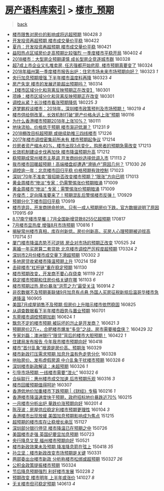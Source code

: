[房产语料库索引](../../README.md)  > [楼市_预期](楼市_预期.md)
====
> [back](../README.md)

- [楼市限售对房价的影响或将远超预期](http://jkwz.applinzi.com/ittc/7097150728504345606.html#%E6%A5%BC%E5%B8%82%E9%99%90%E5%94%AE%E5%AF%B9%E6%88%BF%E4%BB%B7%E7%9A%84%E5%BD%B1%E5%93%8D%E6%88%96%E5%B0%86%E8%BF%9C%E8%B6%85%E9%A2%84%E6%9C%9F) 180428 *3* 
- [开发投资再超预期 楼市成交量价平稳](http://jkwz.applinzi.com/ittc/7094718702174077958.html#%E5%BC%80%E5%8F%91%E6%8A%95%E8%B5%84%E5%86%8D%E8%B6%85%E9%A2%84%E6%9C%9F+%E6%A5%BC%E5%B8%82%E6%88%90%E4%BA%A4%E9%87%8F%E4%BB%B7%E5%B9%B3%E7%A8%B3) 180422  
- [夏丹：开发投资再超预期 楼市成交量价平稳](http://jkwz.applinzi.com/ittc/7094237779695502352.html#%E5%A4%8F%E4%B8%B9%EF%BC%9A%E5%BC%80%E5%8F%91%E6%8A%95%E8%B5%84%E5%86%8D%E8%B6%85%E9%A2%84%E6%9C%9F+%E6%A5%BC%E5%B8%82%E6%88%90%E4%BA%A4%E9%87%8F%E4%BB%B7%E5%B9%B3%E7%A8%B3) 180421  
- [益阳热点区域房价走高预期比较强烈 一季度楼市平稳开局](http://jkwz.applinzi.com/ittc/7087332974360265738.html#%E7%9B%8A%E9%98%B3%E7%83%AD%E7%82%B9%E5%8C%BA%E5%9F%9F%E6%88%BF%E4%BB%B7%E8%B5%B0%E9%AB%98%E9%A2%84%E6%9C%9F%E6%AF%94%E8%BE%83%E5%BC%BA%E7%83%88+%E4%B8%80%E5%AD%A3%E5%BA%A6%E6%A5%BC%E5%B8%82%E5%B9%B3%E7%A8%B3%E5%BC%80%E5%B1%80) 180402 *4* 
- [2018楼市：大型房企预期谨慎 成长型房企竞逐城市群](http://jkwz.applinzi.com/ittc/7085438969825461259.html#2018%E6%A5%BC%E5%B8%82%EF%BC%9A%E5%A4%A7%E5%9E%8B%E6%88%BF%E4%BC%81%E9%A2%84%E6%9C%9F%E8%B0%A8%E6%85%8E+%E6%88%90%E9%95%BF%E5%9E%8B%E6%88%BF%E4%BC%81%E7%AB%9E%E9%80%90%E5%9F%8E%E5%B8%82%E7%BE%A4) 180328  
- [超7成上市企业又扎堆卖房, 任志强都开始悲观, 楼市预期真要变了](http://jkwz.applinzi.com/ittc/7083969488552985607.html#%E8%B6%857%E6%88%90%E4%B8%8A%E5%B8%82%E4%BC%81%E4%B8%9A%E5%8F%88%E6%89%8E%E5%A0%86%E5%8D%96%E6%88%BF%2C+%E4%BB%BB%E5%BF%97%E5%BC%BA%E9%83%BD%E5%BC%80%E5%A7%8B%E6%82%B2%E8%A7%82%2C+%E6%A5%BC%E5%B8%82%E9%A2%84%E6%9C%9F%E7%9C%9F%E8%A6%81%E5%8F%98%E4%BA%86) 180324  
- [2018年福州第一季度楼市报告出炉：住宅市场未来市场预期向好？](http://jkwz.applinzi.com/ittc/7083652940026086417.html#2018%E5%B9%B4%E7%A6%8F%E5%B7%9E%E7%AC%AC%E4%B8%80%E5%AD%A3%E5%BA%A6%E6%A5%BC%E5%B8%82%E6%8A%A5%E5%91%8A%E5%87%BA%E7%82%89%EF%BC%9A%E4%BD%8F%E5%AE%85%E5%B8%82%E5%9C%BA%E6%9C%AA%E6%9D%A5%E5%B8%82%E5%9C%BA%E9%A2%84%E6%9C%9F%E5%90%91%E5%A5%BD%EF%BC%9F) 180323 *1* 
- [央行加息预期增强 下半年楼市温度料再降](http://jkwz.applinzi.com/ittc/7083538786950841361.html#%E5%A4%AE%E8%A1%8C%E5%8A%A0%E6%81%AF%E9%A2%84%E6%9C%9F%E5%A2%9E%E5%BC%BA+%E4%B8%8B%E5%8D%8A%E5%B9%B4%E6%A5%BC%E5%B8%82%E6%B8%A9%E5%BA%A6%E6%96%99%E5%86%8D%E9%99%8D) 180323 *4* 
- [房产失宠 楼市的发展还能超出预期吗？](http://jkwz.applinzi.com/ittc/7080229210327352330.html#%E6%88%BF%E4%BA%A7%E5%A4%B1%E5%AE%A0+%E6%A5%BC%E5%B8%82%E7%9A%84%E5%8F%91%E5%B1%95%E8%BF%98%E8%83%BD%E8%B6%85%E5%87%BA%E9%A2%84%E6%9C%9F%E5%90%97%EF%BC%9F) 180314  
- [【楼市区域分化和背离反映预期正在改变】](http://jkwz.applinzi.com/ittc/7075391647011832839.html#%E3%80%90%E6%A5%BC%E5%B8%82%E5%8C%BA%E5%9F%9F%E5%88%86%E5%8C%96%E5%92%8C%E8%83%8C%E7%A6%BB%E5%8F%8D%E6%98%A0%E9%A2%84%E6%9C%9F%E6%AD%A3%E5%9C%A8%E6%94%B9%E5%8F%98%E3%80%91) 180301  
- [项峥：楼市区域分化和背离反映预期正在改变](http://jkwz.applinzi.com/ittc/7075343002514228230.html#%E9%A1%B9%E5%B3%A5%EF%BC%9A%E6%A5%BC%E5%B8%82%E5%8C%BA%E5%9F%9F%E5%88%86%E5%8C%96%E5%92%8C%E8%83%8C%E7%A6%BB%E5%8F%8D%E6%98%A0%E9%A2%84%E6%9C%9F%E6%AD%A3%E5%9C%A8%E6%94%B9%E5%8F%98) 180301  
- [调控从紧？长沙楼市看涨预期降低](http://jkwz.applinzi.com/ittc/7073917507062989831.html#%E8%B0%83%E6%8E%A7%E4%BB%8E%E7%B4%A7%EF%BC%9F%E9%95%BF%E6%B2%99%E6%A5%BC%E5%B8%82%E7%9C%8B%E6%B6%A8%E9%A2%84%E6%9C%9F%E9%99%8D%E4%BD%8E) 180225 *3* 
- [逐梦鹏程谈楼市：2018年，深圳楼市政策预判及市场预期！](http://jkwz.applinzi.com/ittc/7071473352709768208.html#%E9%80%90%E6%A2%A6%E9%B9%8F%E7%A8%8B%E8%B0%88%E6%A5%BC%E5%B8%82%EF%BC%9A2018%E5%B9%B4%EF%BC%8C%E6%B7%B1%E5%9C%B3%E6%A5%BC%E5%B8%82%E6%94%BF%E7%AD%96%E9%A2%84%E5%88%A4%E5%8F%8A%E5%B8%82%E5%9C%BA%E9%A2%84%E6%9C%9F%EF%BC%81) 180219 *4* 
- [楼市供给侧改革，长效机制打破“房产价格永远上涨”预期](http://jkwz.applinzi.com/ittc/7059218217891791883.html#%E6%A5%BC%E5%B8%82%E4%BE%9B%E7%BB%99%E4%BE%A7%E6%94%B9%E9%9D%A9%EF%BC%8C%E9%95%BF%E6%95%88%E6%9C%BA%E5%88%B6%E6%89%93%E7%A0%B4%E2%80%9C%E6%88%BF%E4%BA%A7%E4%BB%B7%E6%A0%BC%E6%B0%B8%E8%BF%9C%E4%B8%8A%E6%B6%A8%E2%80%9D%E9%A2%84%E6%9C%9F) 180116  
- [为什么香港楼市预期2018年上涨10%？](http://jkwz.applinzi.com/ittc/7057338184097072139.html#%E4%B8%BA%E4%BB%80%E4%B9%88%E9%A6%99%E6%B8%AF%E6%A5%BC%E5%B8%82%E9%A2%84%E6%9C%9F2018%E5%B9%B4%E4%B8%8A%E6%B6%A810%25%EF%BC%9F) 180111  
- [地块流拍，价格低于预期 楼市渐迎低潮？](http://jkwz.applinzi.com/ittc/7053369650841125905.html#%E5%9C%B0%E5%9D%97%E6%B5%81%E6%8B%8D%EF%BC%8C%E4%BB%B7%E6%A0%BC%E4%BD%8E%E4%BA%8E%E9%A2%84%E6%9C%9F+%E6%A5%BC%E5%B8%82%E6%B8%90%E8%BF%8E%E4%BD%8E%E6%BD%AE%EF%BC%9F) 171231 *9* 
- [2018棚改目标超预期 或继续助推三四线楼市](http://jkwz.applinzi.com/ittc/7051436753473258512.html#2018%E6%A3%9A%E6%94%B9%E7%9B%AE%E6%A0%87%E8%B6%85%E9%A2%84%E6%9C%9F+%E6%88%96%E7%BB%A7%E7%BB%AD%E5%8A%A9%E6%8E%A8%E4%B8%89%E5%9B%9B%E7%BA%BF%E6%A5%BC%E5%B8%82) 171226  
- [2017年楼市调控密集前所未有 楼市预期起争议](http://jkwz.applinzi.com/ittc/7046917201834017808.html#2017%E5%B9%B4%E6%A5%BC%E5%B8%82%E8%B0%83%E6%8E%A7%E5%AF%86%E9%9B%86%E5%89%8D%E6%89%80%E6%9C%AA%E6%9C%89+%E6%A5%BC%E5%B8%82%E9%A2%84%E6%9C%9F%E8%B5%B7%E4%BA%89%E8%AE%AE) 171214  
- [炒房者资产缩水40%，楼市出现3点变化，购房者的预期急需改变](http://jkwz.applinzi.com/ittc/7046692400934683665.html#%E7%82%92%E6%88%BF%E8%80%85%E8%B5%84%E4%BA%A7%E7%BC%A9%E6%B0%B440%25%EF%BC%8C%E6%A5%BC%E5%B8%82%E5%87%BA%E7%8E%B03%E7%82%B9%E5%8F%98%E5%8C%96%EF%BC%8C%E8%B4%AD%E6%88%BF%E8%80%85%E7%9A%84%E9%A2%84%E6%9C%9F%E6%80%A5%E9%9C%80%E6%94%B9%E5%8F%98) 171213  
- [长效机制建设步伐再加快 楼市降温预期升高](http://jkwz.applinzi.com/ittc/7046125377351582737.html#%E9%95%BF%E6%95%88%E6%9C%BA%E5%88%B6%E5%BB%BA%E8%AE%BE%E6%AD%A5%E4%BC%90%E5%86%8D%E5%8A%A0%E5%BF%AB+%E6%A5%BC%E5%B8%82%E9%99%8D%E6%B8%A9%E9%A2%84%E6%9C%9F%E5%8D%87%E9%AB%98) 171212  
- [稳预期成常州楼市主基调 开发商纷纷选择低调入市](http://jkwz.applinzi.com/ittc/7035447082578609169.html#%E7%A8%B3%E9%A2%84%E6%9C%9F%E6%88%90%E5%B8%B8%E5%B7%9E%E6%A5%BC%E5%B8%82%E4%B8%BB%E5%9F%BA%E8%B0%83+%E5%BC%80%E5%8F%91%E5%95%86%E7%BA%B7%E7%BA%B7%E9%80%89%E6%8B%A9%E4%BD%8E%E8%B0%83%E5%85%A5%E5%B8%82) 171113 *2* 
- [我市楼市回暖超预期！高端楼盘却遭遇“滑铁卢”原因几何？](http://jkwz.applinzi.com/ittc/7030296629003944976.html#%E6%88%91%E5%B8%82%E6%A5%BC%E5%B8%82%E5%9B%9E%E6%9A%96%E8%B6%85%E9%A2%84%E6%9C%9F%EF%BC%81%E9%AB%98%E7%AB%AF%E6%A5%BC%E7%9B%98%E5%8D%B4%E9%81%AD%E9%81%87%E2%80%9C%E6%BB%91%E9%93%81%E5%8D%A2%E2%80%9D%E5%8E%9F%E5%9B%A0%E5%87%A0%E4%BD%95%EF%BC%9F) 171030 *26* 
- [调控逾一年：北京楼市回归平稳 价格预期有效控制](http://jkwz.applinzi.com/ittc/7027528116191364113.html#%E8%B0%83%E6%8E%A7%E9%80%BE%E4%B8%80%E5%B9%B4%EF%BC%9A%E5%8C%97%E4%BA%AC%E6%A5%BC%E5%B8%82%E5%9B%9E%E5%BD%92%E5%B9%B3%E7%A8%B3+%E4%BB%B7%E6%A0%BC%E9%A2%84%E6%9C%9F%E6%9C%89%E6%95%88%E6%8E%A7%E5%88%B6) 171023  
- [深圳“70年不准卖”狠招能否改变楼市预期？“限涨”方向已明](http://jkwz.applinzi.com/ittc/7023855613858284561.html#%E6%B7%B1%E5%9C%B3%E2%80%9C70%E5%B9%B4%E4%B8%8D%E5%87%86%E5%8D%96%E2%80%9D%E7%8B%A0%E6%8B%9B%E8%83%BD%E5%90%A6%E6%94%B9%E5%8F%98%E6%A5%BC%E5%B8%82%E9%A2%84%E6%9C%9F%EF%BC%9F%E2%80%9C%E9%99%90%E6%B6%A8%E2%80%9D%E6%96%B9%E5%90%91%E5%B7%B2%E6%98%8E) 171013  
- [黄金周楼市“惨淡”专家：仍需警惕涨价预期暗涌](http://jkwz.applinzi.com/ittc/7022372722733220881.html#%E9%BB%84%E9%87%91%E5%91%A8%E6%A5%BC%E5%B8%82%E2%80%9C%E6%83%A8%E6%B7%A1%E2%80%9D%E4%B8%93%E5%AE%B6%EF%BC%9A%E4%BB%8D%E9%9C%80%E8%AD%A6%E6%83%95%E6%B6%A8%E4%BB%B7%E9%A2%84%E6%9C%9F%E6%9A%97%E6%B6%8C) 171009  
- [黄金周楼市“惨淡” 专家：需警惕涨价预期暗涌](http://jkwz.applinzi.com/ittc/7022338687684314129.html#%E9%BB%84%E9%87%91%E5%91%A8%E6%A5%BC%E5%B8%82%E2%80%9C%E6%83%A8%E6%B7%A1%E2%80%9D+%E4%B8%93%E5%AE%B6%EF%BC%9A%E9%9C%80%E8%AD%A6%E6%83%95%E6%B6%A8%E4%BB%B7%E9%A2%84%E6%9C%9F%E6%9A%97%E6%B6%8C) 171009  
- [齐俊杰：定向降准要来了！预期混乱后警惕楼市反弹！](http://jkwz.applinzi.com/ittc/7018662880310985744.html#%E9%BD%90%E4%BF%8A%E6%9D%B0%EF%BC%9A%E5%AE%9A%E5%90%91%E9%99%8D%E5%87%86%E8%A6%81%E6%9D%A5%E4%BA%86%EF%BC%81%E9%A2%84%E6%9C%9F%E6%B7%B7%E4%B9%B1%E5%90%8E%E8%AD%A6%E6%83%95%E6%A5%BC%E5%B8%82%E5%8F%8D%E5%BC%B9%EF%BC%81) 170929  
- [预期分化下楼市回归平稳](http://jkwz.applinzi.com/ittc/7015120717438518289.html#%E9%A2%84%E6%9C%9F%E5%88%86%E5%8C%96%E4%B8%8B%E6%A5%BC%E5%B8%82%E5%9B%9E%E5%BD%92%E5%B9%B3%E7%A8%B3) 170919  
- [楼市诡异，开发商拼命抢地、只有一成人预期房价下跌，官方数据说明了原因](http://jkwz.applinzi.com/ittc/7013430306563163152.html#%E6%A5%BC%E5%B8%82%E8%AF%A1%E5%BC%82%EF%BC%8C%E5%BC%80%E5%8F%91%E5%95%86%E6%8B%BC%E5%91%BD%E6%8A%A2%E5%9C%B0%E3%80%81%E5%8F%AA%E6%9C%89%E4%B8%80%E6%88%90%E4%BA%BA%E9%A2%84%E6%9C%9F%E6%88%BF%E4%BB%B7%E4%B8%8B%E8%B7%8C%EF%BC%8C%E5%AE%98%E6%96%B9%E6%95%B0%E6%8D%AE%E8%AF%B4%E6%98%8E%E4%BA%86%E5%8E%9F%E5%9B%A0) 170915 *69* 
- [8.17南宁楼市早餐丨7月全国新增贷款8255亿超预期](http://jkwz.applinzi.com/ittc/7002710731001431056.html#8.17%E5%8D%97%E5%AE%81%E6%A5%BC%E5%B8%82%E6%97%A9%E9%A4%90%E4%B8%A87%E6%9C%88%E5%85%A8%E5%9B%BD%E6%96%B0%E5%A2%9E%E8%B4%B7%E6%AC%BE8255%E4%BA%BF%E8%B6%85%E9%A2%84%E6%9C%9F) 170817  
- [7月楼市显热度 增强8月市场预期](http://jkwz.applinzi.com/ittc/7002336418247214096.html#7%E6%9C%88%E6%A5%BC%E5%B8%82%E6%98%BE%E7%83%AD%E5%BA%A6+%E5%A2%9E%E5%BC%BA8%E6%9C%88%E5%B8%82%E5%9C%BA%E9%A2%84%E6%9C%9F) 170816 *1* 
- [揭秘常州楼市真相，库存创新低，房价创新高，买房人心理预期被迫拔高](http://jkwz.applinzi.com/ittc/6990084733265249296.html#%E6%8F%AD%E7%A7%98%E5%B8%B8%E5%B7%9E%E6%A5%BC%E5%B8%82%E7%9C%9F%E7%9B%B8%EF%BC%8C%E5%BA%93%E5%AD%98%E5%88%9B%E6%96%B0%E4%BD%8E%EF%BC%8C%E6%88%BF%E4%BB%B7%E5%88%9B%E6%96%B0%E9%AB%98%EF%BC%8C%E4%B9%B0%E6%88%BF%E4%BA%BA%E5%BF%83%E7%90%86%E9%A2%84%E6%9C%9F%E8%A2%AB%E8%BF%AB%E6%8B%94%E9%AB%98) 170714 *51* 
- [厦门楼市降温态势不可逆转 房企对市场的预期正改变](http://jkwz.applinzi.com/ittc/6971509750620488708.html#%E5%8E%A6%E9%97%A8%E6%A5%BC%E5%B8%82%E9%99%8D%E6%B8%A9%E6%80%81%E5%8A%BF%E4%B8%8D%E5%8F%AF%E9%80%86%E8%BD%AC+%E6%88%BF%E4%BC%81%E5%AF%B9%E5%B8%82%E5%9C%BA%E7%9A%84%E9%A2%84%E6%9C%9F%E6%AD%A3%E6%94%B9%E5%8F%98) 170525 *34* 
- [离婚一年买房算二套贷款 北京楼市调控严厉程度超预期](http://jkwz.applinzi.com/ittc/6948551991017079813.html#%E7%A6%BB%E5%A9%9A%E4%B8%80%E5%B9%B4%E4%B9%B0%E6%88%BF%E7%AE%97%E4%BA%8C%E5%A5%97%E8%B4%B7%E6%AC%BE+%E5%8C%97%E4%BA%AC%E6%A5%BC%E5%B8%82%E8%B0%83%E6%8E%A7%E4%B8%A5%E5%8E%89%E7%A8%8B%E5%BA%A6%E8%B6%85%E9%A2%84%E6%9C%9F) 170324 *2* 
- [深圳市2月份楼市成交量下滑超预期](http://jkwz.applinzi.com/ittc/6940469234399446021.html#%E6%B7%B1%E5%9C%B3%E5%B8%822%E6%9C%88%E4%BB%BD%E6%A5%BC%E5%B8%82%E6%88%90%E4%BA%A4%E9%87%8F%E4%B8%8B%E6%BB%91%E8%B6%85%E9%A2%84%E6%9C%9F) 170302 *3* 
- [多地房贷收紧楼市降温预期上升](http://jkwz.applinzi.com/ittc/6934305006038811652.html#%E5%A4%9A%E5%9C%B0%E6%88%BF%E8%B4%B7%E6%94%B6%E7%B4%A7%E6%A5%BC%E5%B8%82%E9%99%8D%E6%B8%A9%E9%A2%84%E6%9C%9F%E4%B8%8A%E5%8D%87) 170214 *158* 
- [击碎楼市“杠杆链”重在稳定预期](http://jkwz.applinzi.com/ittc/6906184214805742596.html#%E5%87%BB%E7%A2%8E%E6%A5%BC%E5%B8%82%E2%80%9C%E6%9D%A0%E6%9D%86%E9%93%BE%E2%80%9D%E9%87%8D%E5%9C%A8%E7%A8%B3%E5%AE%9A%E9%A2%84%E6%9C%9F) 161130  
- [楼市预期改变，开发商不要心存侥幸](http://jkwz.applinzi.com/ittc/6902167424027067396.html#%E6%A5%BC%E5%B8%82%E9%A2%84%E6%9C%9F%E6%94%B9%E5%8F%98%EF%BC%8C%E5%BC%80%E5%8F%91%E5%95%86%E4%B8%8D%E8%A6%81%E5%BF%83%E5%AD%98%E4%BE%A5%E5%B9%B8) 161119 *221* 
- [稳定楼市预期和住房价格关键在哪](http://jkwz.applinzi.com/ittc/6896216793130992644.html#%E7%A8%B3%E5%AE%9A%E6%A5%BC%E5%B8%82%E9%A2%84%E6%9C%9F%E5%92%8C%E4%BD%8F%E6%88%BF%E4%BB%B7%E6%A0%BC%E5%85%B3%E9%94%AE%E5%9C%A8%E5%93%AA) 161103 *6* 
- [楼市预期过热 房价暴涨“洪荒之力”最受关注](http://jkwz.applinzi.com/ittc/6877644646515213317.html#%E6%A5%BC%E5%B8%82%E9%A2%84%E6%9C%9F%E8%BF%87%E7%83%AD+%E6%88%BF%E4%BB%B7%E6%9A%B4%E6%B6%A8%E2%80%9C%E6%B4%AA%E8%8D%92%E4%B9%8B%E5%8A%9B%E2%80%9D%E6%9C%80%E5%8F%97%E5%85%B3%E6%B3%A8) 160914 *2* 
- [非农数据不及预期美联储9月加息有点悬 外国人买房征税新规后温哥华楼市急速降温](http://jkwz.applinzi.com/ittc/6874222584643716101.html#%E9%9D%9E%E5%86%9C%E6%95%B0%E6%8D%AE%E4%B8%8D%E5%8F%8A%E9%A2%84%E6%9C%9F%E7%BE%8E%E8%81%94%E5%82%A89%E6%9C%88%E5%8A%A0%E6%81%AF%E6%9C%89%E7%82%B9%E6%82%AC+%E5%A4%96%E5%9B%BD%E4%BA%BA%E4%B9%B0%E6%88%BF%E5%BE%81%E7%A8%8E%E6%96%B0%E8%A7%84%E5%90%8E%E6%B8%A9%E5%93%A5%E5%8D%8E%E6%A5%BC%E5%B8%82%E6%80%A5%E9%80%9F%E9%99%8D%E6%B8%A9) 160905  
- [美国7月成屋销售不及预期 但房价上升暗示楼市依然稳固](http://jkwz.applinzi.com/ittc/6870206812908946437.html#%E7%BE%8E%E5%9B%BD7%E6%9C%88%E6%88%90%E5%B1%8B%E9%94%80%E5%94%AE%E4%B8%8D%E5%8F%8A%E9%A2%84%E6%9C%9F+%E4%BD%86%E6%88%BF%E4%BB%B7%E4%B8%8A%E5%8D%87%E6%9A%97%E7%A4%BA%E6%A5%BC%E5%B8%82%E4%BE%9D%E7%84%B6%E7%A8%B3%E5%9B%BA) 160825  
- [从调查数据看下半年楼市趋势与置业预期](http://jkwz.applinzi.com/ittc/6849845797155505156.html#%E4%BB%8E%E8%B0%83%E6%9F%A5%E6%95%B0%E6%8D%AE%E7%9C%8B%E4%B8%8B%E5%8D%8A%E5%B9%B4%E6%A5%BC%E5%B8%82%E8%B6%8B%E5%8A%BF%E4%B8%8E%E7%BD%AE%E4%B8%9A%E9%A2%84%E6%9C%9F) 160701  
- [东莞楼市调控预期加剧](http://jkwz.applinzi.com/ittc/6847230277969249285.html#%E4%B8%9C%E8%8E%9E%E6%A5%BC%E5%B8%82%E8%B0%83%E6%8E%A7%E9%A2%84%E6%9C%9F%E5%8A%A0%E5%89%A7) 160624 *1* 
- [飘忽不定的楼市预期 被玩坏的岂止是开发商？](http://jkwz.applinzi.com/ittc/6845968247857611780.html#%E9%A3%98%E5%BF%BD%E4%B8%8D%E5%AE%9A%E7%9A%84%E6%A5%BC%E5%B8%82%E9%A2%84%E6%9C%9F+%E8%A2%AB%E7%8E%A9%E5%9D%8F%E7%9A%84%E5%B2%82%E6%AD%A2%E6%98%AF%E5%BC%80%E5%8F%91%E5%95%86%EF%BC%9F) 160621 *3* 
- [预期房价2万+，合肥楼市爆发“多空”之战，房市需要接盘侠？](http://jkwz.applinzi.com/ittc/6826525314800681989.html#%E9%A2%84%E6%9C%9F%E6%88%BF%E4%BB%B72%E4%B8%87%2B%EF%BC%8C%E5%90%88%E8%82%A5%E6%A5%BC%E5%B8%82%E7%88%86%E5%8F%91%E2%80%9C%E5%A4%9A%E7%A9%BA%E2%80%9D%E4%B9%8B%E6%88%98%EF%BC%8C%E6%88%BF%E5%B8%82%E9%9C%80%E8%A6%81%E6%8E%A5%E7%9B%98%E4%BE%A0%EF%BC%9F) 160429 *32* 
- [专家刘磊：澳洲银行“限贷”背后的楼市大胆预期！](http://jkwz.applinzi.com/ittc/6823839782945686533.html#%E4%B8%93%E5%AE%B6%E5%88%98%E7%A3%8A%EF%BC%9A%E6%BE%B3%E6%B4%B2%E9%93%B6%E8%A1%8C%E2%80%9C%E9%99%90%E8%B4%B7%E2%80%9D%E8%83%8C%E5%90%8E%E7%9A%84%E6%A5%BC%E5%B8%82%E5%A4%A7%E8%83%86%E9%A2%84%E6%9C%9F%EF%BC%81) 160422 *1* 
- [住建局发布报告 今年我市楼市预期向好](http://jkwz.applinzi.com/ittc/6822357068958663685.html#%E4%BD%8F%E5%BB%BA%E5%B1%80%E5%8F%91%E5%B8%83%E6%8A%A5%E5%91%8A+%E4%BB%8A%E5%B9%B4%E6%88%91%E5%B8%82%E6%A5%BC%E5%B8%82%E9%A2%84%E6%9C%9F%E5%90%91%E5%A5%BD) 160418  
- [楼市“首付乱象”根源是房价高、预期涨](http://jkwz.applinzi.com/ittc/6815098976583812101.html#%E6%A5%BC%E5%B8%82%E2%80%9C%E9%A6%96%E4%BB%98%E4%B9%B1%E8%B1%A1%E2%80%9D%E6%A0%B9%E6%BA%90%E6%98%AF%E6%88%BF%E4%BB%B7%E9%AB%98%E3%80%81%E9%A2%84%E6%9C%9F%E6%B6%A8) 160329  
- [楼市新政打压需求预期 加息升温有色走势分化](http://jkwz.applinzi.com/ittc/6814695695118238724.html#%E6%A5%BC%E5%B8%82%E6%96%B0%E6%94%BF%E6%89%93%E5%8E%8B%E9%9C%80%E6%B1%82%E9%A2%84%E6%9C%9F+%E5%8A%A0%E6%81%AF%E5%8D%87%E6%B8%A9%E6%9C%89%E8%89%B2%E8%B5%B0%E5%8A%BF%E5%88%86%E5%8C%96) 160328  
- [哄抬房价、发布虚假房源 中介乱象干扰楼市预期](http://jkwz.applinzi.com/ittc/6814577880709202948.html#%E5%93%84%E6%8A%AC%E6%88%BF%E4%BB%B7%E3%80%81%E5%8F%91%E5%B8%83%E8%99%9A%E5%81%87%E6%88%BF%E6%BA%90+%E4%B8%AD%E4%BB%8B%E4%B9%B1%E8%B1%A1%E5%B9%B2%E6%89%B0%E6%A5%BC%E5%B8%82%E9%A2%84%E6%9C%9F) 160328 *6* 
- [深圳楼市新政解读：未超预期](http://jkwz.applinzi.com/ittc/6813815796299990020.html#%E6%B7%B1%E5%9C%B3%E6%A5%BC%E5%B8%82%E6%96%B0%E6%94%BF%E8%A7%A3%E8%AF%BB%EF%BC%9A%E6%9C%AA%E8%B6%85%E9%A2%84%E6%9C%9F) 160326 *1* 
- [引导市场预期 一线楼市需要“泄火”](http://jkwz.applinzi.com/ittc/6812210658179286020.html#%E5%BC%95%E5%AF%BC%E5%B8%82%E5%9C%BA%E9%A2%84%E6%9C%9F+%E4%B8%80%E7%BA%BF%E6%A5%BC%E5%B8%82%E9%9C%80%E8%A6%81%E2%80%9C%E6%B3%84%E7%81%AB%E2%80%9D) 160322 *6* 
- [合纵联行：惠州楼市成交加速 后市预期乐观](http://jkwz.applinzi.com/ittc/6810306954064823301.html#%E5%90%88%E7%BA%B5%E8%81%94%E8%A1%8C%EF%BC%9A%E6%83%A0%E5%B7%9E%E6%A5%BC%E5%B8%82%E6%88%90%E4%BA%A4%E5%8A%A0%E9%80%9F+%E5%90%8E%E5%B8%82%E9%A2%84%E6%9C%9F%E4%B9%90%E8%A7%82) 160316 *3* 
- [楼市回暖预期值得呵护](http://jkwz.applinzi.com/ittc/6806902562770912261.html#%E6%A5%BC%E5%B8%82%E5%9B%9E%E6%9A%96%E9%A2%84%E6%9C%9F%E5%80%BC%E5%BE%97%E5%91%B5%E6%8A%A4) 160307  
- [香港低地价加重楼市下跌预期 |《财经》专稿](http://jkwz.applinzi.com/ittc/6799356888772772869.html#%E9%A6%99%E6%B8%AF%E4%BD%8E%E5%9C%B0%E4%BB%B7%E5%8A%A0%E9%87%8D%E6%A5%BC%E5%B8%82%E4%B8%8B%E8%B7%8C%E9%A2%84%E6%9C%9F+%7C%E3%80%8A%E8%B4%A2%E7%BB%8F%E3%80%8B%E4%B8%93%E7%A8%BF) 160216 *1* 
- [香港楼市降温速度快于预期，政府招标地价暴跌近70%](http://jkwz.applinzi.com/ittc/6799096946920784900.html#%E9%A6%99%E6%B8%AF%E6%A5%BC%E5%B8%82%E9%99%8D%E6%B8%A9%E9%80%9F%E5%BA%A6%E5%BF%AB%E4%BA%8E%E9%A2%84%E6%9C%9F%EF%BC%8C%E6%94%BF%E5%BA%9C%E6%8B%9B%E6%A0%87%E5%9C%B0%E4%BB%B7%E6%9A%B4%E8%B7%8C%E8%BF%9170%25) 160215  
- [一月楼市分析出炉 量跌价涨预期向好](http://jkwz.applinzi.com/ittc/6793909648776233988.html#%E4%B8%80%E6%9C%88%E6%A5%BC%E5%B8%82%E5%88%86%E6%9E%90%E5%87%BA%E7%82%89+%E9%87%8F%E8%B7%8C%E4%BB%B7%E6%B6%A8%E9%A2%84%E6%9C%9F%E5%90%91%E5%A5%BD) 160201 *4* 
- [陈茂波：房屋供应稳定利楼市预期更理性](http://jkwz.applinzi.com/ittc/6783431086935901188.html#%E9%99%88%E8%8C%82%E6%B3%A2%EF%BC%9A%E6%88%BF%E5%B1%8B%E4%BE%9B%E5%BA%94%E7%A8%B3%E5%AE%9A%E5%88%A9%E6%A5%BC%E5%B8%82%E9%A2%84%E6%9C%9F%E6%9B%B4%E7%90%86%E6%80%A7) 160104 *3* 
- [香港楼市出现放缓 美国加息预期影响成为焦点](http://jkwz.applinzi.com/ittc/6776191449905497093.html#%E9%A6%99%E6%B8%AF%E6%A5%BC%E5%B8%82%E5%87%BA%E7%8E%B0%E6%94%BE%E7%BC%93+%E7%BE%8E%E5%9B%BD%E5%8A%A0%E6%81%AF%E9%A2%84%E6%9C%9F%E5%BD%B1%E5%93%8D%E6%88%90%E4%B8%BA%E7%84%A6%E7%82%B9) 151215  
- [超预期的楼市库存让稳增长承压](http://jkwz.applinzi.com/ittc/6769262575623865349.html#%E8%B6%85%E9%A2%84%E6%9C%9F%E7%9A%84%E6%A5%BC%E5%B8%82%E5%BA%93%E5%AD%98%E8%AE%A9%E7%A8%B3%E5%A2%9E%E9%95%BF%E6%89%BF%E5%8E%8B) 151127  
- [深圳部分银行停贷 楼市降温已在预期之中](http://jkwz.applinzi.com/ittc/547650615304206636.html#%E6%B7%B1%E5%9C%B3%E9%83%A8%E5%88%86%E9%93%B6%E8%A1%8C%E5%81%9C%E8%B4%B7+%E6%A5%BC%E5%B8%82%E9%99%8D%E6%B8%A9%E5%B7%B2%E5%9C%A8%E9%A2%84%E6%9C%9F%E4%B9%8B%E4%B8%AD) 150726  
- [美国楼市走强 英国纪要显加息预期](http://jkwz.applinzi.com/ittc/547650615218196691.html#%E7%BE%8E%E5%9B%BD%E6%A5%BC%E5%B8%82%E8%B5%B0%E5%BC%BA+%E8%8B%B1%E5%9B%BD%E7%BA%AA%E8%A6%81%E6%98%BE%E5%8A%A0%E6%81%AF%E9%A2%84%E6%9C%9F) 150723  
- [央行降息又至 福州楼市预期向好](http://jkwz.applinzi.com/ittc/547650611408515481.html#%E5%A4%AE%E8%A1%8C%E9%99%8D%E6%81%AF%E5%8F%88%E8%87%B3+%E7%A6%8F%E5%B7%9E%E6%A5%BC%E5%B8%82%E9%A2%84%E6%9C%9F%E5%90%91%E5%A5%BD) 150521  
- [楼市新政效果未及预期 降准降息箭在弦上](http://jkwz.applinzi.com/ittc/547650611404778484.html#%E6%A5%BC%E5%B8%82%E6%96%B0%E6%94%BF%E6%95%88%E6%9E%9C%E6%9C%AA%E5%8F%8A%E9%A2%84%E6%9C%9F+%E9%99%8D%E5%87%86%E9%99%8D%E6%81%AF%E7%AE%AD%E5%9C%A8%E5%BC%A6%E4%B8%8A) 150418 *35* 
- [孙立坚：楼市新政改变市场预期是关键](http://jkwz.applinzi.com/ittc/547650611401262907.html#%E5%AD%99%E7%AB%8B%E5%9D%9A%EF%BC%9A%E6%A5%BC%E5%B8%82%E6%96%B0%E6%94%BF%E6%94%B9%E5%8F%98%E5%B8%82%E5%9C%BA%E9%A2%84%E6%9C%9F%E6%98%AF%E5%85%B3%E9%94%AE) 150331  
- [两部委出台楼市新政 分析称楼市松绑或超预期](http://jkwz.applinzi.com/ittc/547650611399644720.html#%E4%B8%A4%E9%83%A8%E5%A7%94%E5%87%BA%E5%8F%B0%E6%A5%BC%E5%B8%82%E6%96%B0%E6%94%BF+%E5%88%86%E6%9E%90%E7%A7%B0%E6%A5%BC%E5%B8%82%E6%9D%BE%E7%BB%91%E6%88%96%E8%B6%85%E9%A2%84%E6%9C%9F) 150327 *26* 
- [公积金政策提振楼市预期](http://jkwz.applinzi.com/ittc/547650611399814548.html#%E5%85%AC%E7%A7%AF%E9%87%91%E6%94%BF%E7%AD%96%E6%8F%90%E6%8C%AF%E6%A5%BC%E5%B8%82%E9%A2%84%E6%9C%9F) 150324  
- [节后降息预期强烈 利好楼市发展](http://jkwz.applinzi.com/ittc/547650611395955712.html#%E8%8A%82%E5%90%8E%E9%99%8D%E6%81%AF%E9%A2%84%E6%9C%9F%E5%BC%BA%E7%83%88+%E5%88%A9%E5%A5%BD%E6%A5%BC%E5%B8%82%E5%8F%91%E5%B1%95) 150228 *2* 
- [预期改变 楼市明年 上半年或涨价](http://jkwz.applinzi.com/ittc/547650611379050752.html#%E9%A2%84%E6%9C%9F%E6%94%B9%E5%8F%98+%E6%A5%BC%E5%B8%82%E6%98%8E%E5%B9%B4+%E4%B8%8A%E5%8D%8A%E5%B9%B4%E6%88%96%E6%B6%A8%E4%BB%B7) 141027 *8* 
- [无关楼市但可稳定预期](http://jkwz.applinzi.com/ittc/547650611366262317.html#%E6%97%A0%E5%85%B3%E6%A5%BC%E5%B8%82%E4%BD%86%E5%8F%AF%E7%A8%B3%E5%AE%9A%E9%A2%84%E6%9C%9F) 140613 *4* 
